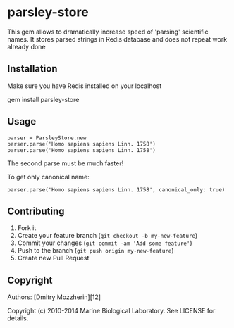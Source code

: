parsley-store
=============

This gem allows to dramatically increase speed of 'parsing' scientific names. 
It stores parsed strings in Redis database and does not repeat work already done

Installation
------------
  
  Make sure you have Redis installed on your localhost

  gem install parsley-store

Usage
-----

    parser = ParsleyStore.new
    parser.parse('Homo sapiens sapiens Linn. 1758')
    parser.parse('Homo sapiens sapiens Linn. 1758')

The second parse must be much faster!

To get only canonical name:

    parser.parse('Homo sapiens sapiens Linn. 1758', canonical_only: true)

Contributing
------------

1. Fork it
2. Create your feature branch (`git checkout -b my-new-feature`)
3. Commit your changes (`git commit -am 'Add some feature'`)
4. Push to the branch (`git push origin my-new-feature`)
5. Create new Pull Request

Copyright
---------

Authors: [Dmitry Mozzherin][12] 

Copyright (c) 2010-2014 Marine Biological Laboratory. See LICENSE for details.
